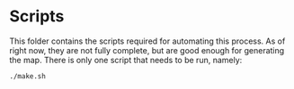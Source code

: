 
# Scripts

This folder contains the scripts required for automating this process. As of right now, they are not fully complete, but are good enough for generating the map. There is only one script that needs to be run, namely:

```shell
./make.sh
```
